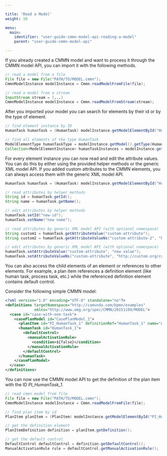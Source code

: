 ```yaml
---

title: 'Read a Model'
weight: 10

menu:
  main:
    identifier: "user-guide-cmmn-model-api-reading-a-model"
    parent: "user-guide-cmmn-model-api"

---
```



If you already created a CMMN model and want to process it through the CMMN model API, you can import it with the
following methods.

```java
// read a model from a file
File file = new File("PATH/TO/MODEL.cmmn");
CmmnModelInstance modelInstance = Cmmn.readModelFromFile(file);

// read a model from a stream
InputStream stream = [...]
CmmnModelInstance modelInstance = Cmmn.readModelFromStream(stream);
```

After you imported your model you can search for elements by their id or by the type of element.

```java
// find element instance by ID
HumanTask humanTask = (HumanTask) modelInstance.getModelElementById("HumanTask_1");

// find all elements of the type HumanTask
ModelElementType humanTaskType = modelInstance.getModel().getType(HumanTask.class);
Collection<ModelElementInstance> humanTaskInstances = modelInstance.getModelElementsByType(humanTaskType);
```

For every element instance you can now read and edit the attribute values. You can do this by either using the provided
helper methods or the generic XML model API. If you added custom attributes to the CMMN elements, you can
always access them with the generic XML model API.

```java
HumanTask humanTask = (HumanTask) modelInstance.getModelElementById("HumanTask_1");

// read attributes by helper methods
String id = humanTask.getId();
String name = humanTask.getName();

// edit attributes by helper methods
humanTask.setId("new-id");
humanTask.setName("new name");

// read attributes by generic XML model API (with optional namespace)
String custom1 = humanTask.getAttributeValue("custom-attribute");
String custom2 = humanTask.getAttributeValueNs("custom-attribute-2", "http://custom.org/custom");

// edit attributes by generic XML model API (with optional namespace)
humanTask.setAttributeValue("custom-attribute", "new value");
humanTask.setAttributeValueNs("custom-attribute", "http://custom.org/custom", "new value");
```

You can also access the child elements of an element or references to other elements. For example, a plan item
references a definition element (like human task, process task, etc.) while the referenced definition element contains
default control.

Consider the following simple CMMN model:

```xml
<?xml version="1.0" encoding="UTF-8" standalone="no"?>
<definitions targetNamespace="http://camunda.com/bpmn/examples"
             xmlns="http://www.omg.org/spec/CMMN/20151109/MODEL">
  <case id="case-with-one-task">
    <casePlanModel id="CasePlanModel_1">
      <planItem id="PI_HumanTask_1" definitionRef="HumanTask_1" name="A Task" />
      <humanTask id="HumanTask_1">
        <defaultControl>
          <manualActivationRule>
            <condition>${false}</condition>
          </manualActivationRule>
        </defaultControl>
      </humanTask>
    </casePlanModel>
  </case>
</definitions>
```

You can now use the CMMN model API to get the definition of the plan item with the ID *PI_HumanTask_1*.

```java
// read cmmn model from file
File file = new File("PATH/TO/MODEL.cmmn");
CmmnModelInstance modelInstance = Cmmn.readModelFromFile(file);

// find plan item by id
PlanItem planItem = (PlanItem) modelInstance.getModelElementById("PI_HumanTask_1");

// get the definition element
PlanItemDefinition definition = planItem.getDefinition();

// get the default control
DefaultControl defaultControl = definition.getDefaultControl();
ManualActivationRule rule = defaultControl.getManualActivationRule();
```
